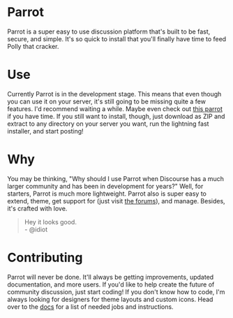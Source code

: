 Parrot
======

Parrot is a super easy to use discussion platform that's built to be fast, secure, and simple. It's so quick to install that you'll finally have time to feed Polly that cracker.

Use
===

Currently Parrot is in the development stage. This means that even though you can use it on your server, it's still going to be missing quite a few features. I'd recommend waiting a while. Maybe even check out [this parrot](http://bit.ly/1jnMQ6S) if you have time. If you still want to install, though, just download as ZIP and extract to any directory on your server you want, run the lightning fast installer, and start posting!

Why
===

You may be thinking, "Why should I use Parrot when Discourse has a much larger community and has been in development for years?" Well, for starters, Parrot is much more lightweight. Parrot also is super easy to extend, theme, get support for (just visit [the forums](http://codingbean.com/parrot/)), and manage. Besides, it's crafted with love.

> Hey it looks good.<br/>
 \- @idiot

Contributing
=========

Parrot will never be done. It'll always be getting improvements, updated documentation, and more users. If you'd like to help create the future of community discussion, just start coding! If you don't know how to code, I'm always looking for designers for theme layouts and custom icons. Head over to the [docs](http://parrot.docci.co/contribute) for a list of needed jobs and instructions.
